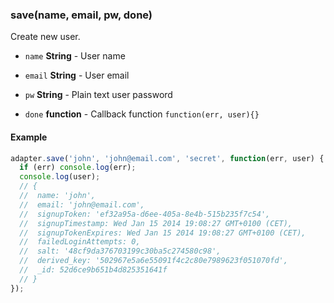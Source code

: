 
### save(name, email, pw, done)

Create new user.


- `name` **String** - User name

- `email` **String** - User email

- `pw` **String** - Plain text user password

- `done` **function** - Callback function <code>function(err, user){}</code>





#### Example


```javascript
adapter.save('john', 'john@email.com', 'secret', function(err, user) {
  if (err) console.log(err);
  console.log(user);
  // {
  //  name: 'john',
  //  email: 'john@email.com',
  //  signupToken: 'ef32a95a-d6ee-405a-8e4b-515b235f7c54',
  //  signupTimestamp: Wed Jan 15 2014 19:08:27 GMT+0100 (CET),
  //  signupTokenExpires: Wed Jan 15 2014 19:08:27 GMT+0100 (CET),
  //  failedLoginAttempts: 0,
  //  salt: '48cf9da376703199c30ba5c274580c98',
  //  derived_key: '502967e5a6e55091f4c2c80e7989623f051070fd',
  //  _id: 52d6ce9b651b4d825351641f
  // }
});
```


